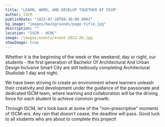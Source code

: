 ```yaml
---
title: "LEARN, WORK, AND DEVELOP TOGETHER AT ISCM"
author: ISCM
publishDate: "2022-07-28T08:36:00.000Z"
bg_image: "images/backgrounds/page-title.jpg"
description: "" 
location: "ISCM - HCMC"
image: /images/events/event-2022-26.jpg
showImage: true
---
```

Whether it is the beginning of the week or the weekend, day or night, our students - the first generation of Bachelor Of Architectural And Urban Design Inclusive Smart City are still tediously completing Architectural Studiolab 1  day and night.

We have been striving to create an environment where learners unleash their creativity and development under the guidance of the passionate and dedicated ISCM team, where learning and collaboration will be the driving force for each student to achieve common growth.

Through ISCM, let's look back at some of the "non-prescriptive" moments of ISCM-ers. Any rain that doesn't cease, the deadline will pass. Good luck to all students who are about to complete this project!